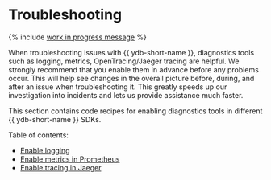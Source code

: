 # Troubleshooting

{% include [work in progress message](_includes/addition.md) %}

When troubleshooting issues with {{ ydb-short-name }}, diagnostics tools such as logging, metrics, OpenTracing/Jaeger tracing are helpful. We strongly recommend that you enable them in advance before any problems occur. This will help see changes in the overall picture before, during, and after an issue when troubleshooting it. This greatly speeds up our investigation into incidents and lets us provide assistance much faster.

This section contains code recipes for enabling diagnostics tools in different {{ ydb-short-name }} SDKs.

Table of contents:
- [Enable logging](debug-logs.md)
- [Enable metrics in Prometheus](debug-prometheus.md)
- [Enable tracing in Jaeger](debug-jaeger.md)

